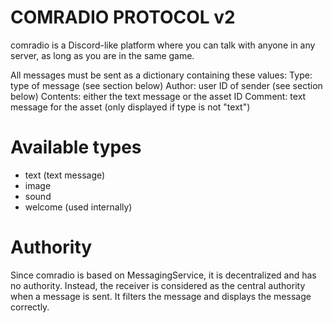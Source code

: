 # COMRADIO PROTOCOL v2

comradio is a Discord-like platform where you can
talk with anyone in any server, as long as you are
in the same game.

All messages must be sent as a dictionary containing these values:
Type: type of message (see section below)
Author: user ID of sender (see section below)
Contents: either the text message or the asset ID
Comment: text message for the asset (only displayed if type is not "text")

# Available types
* text (text message)
* image
* sound
* welcome (used internally)

# Authority
Since comradio is based on MessagingService, it is decentralized
and has no authority. Instead, the receiver is considered as the
central authority when a message is sent. It filters the message
and displays the message correctly.